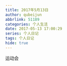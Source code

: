 ```yaml
---
title: 2017年5月13日
author: qubeijun
abbrlink: 51189
categories: 个人生活
date: 2017-05-13 17:00:29
series: 个人日记
tags: 个人日记
hide: true
---
```


运动会
